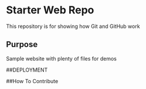 # Starter Web Repo

This repository is for showing how Git and GitHub work

## Purpose

Sample website with plenty of files for demos

##DEPLOYMENT

##How To Contribute
